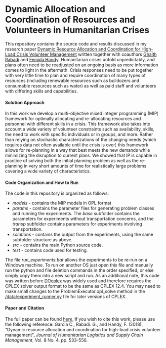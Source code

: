 Dynamic Allocation and Coordination of Resources and Volunteers in Humanitarian Crises
===============
This repository contains the source code and results discussed in my research paper [Dynamic Resource Allocation and Coordination for High-Load Crisis Volunteer Management](https://www.emerald.com/insight/content/doi/10.1108/JHLSCM-02-2018-0019/full/html)
written together with coauthors [Ghaith Rabadi](https://www.odu.edu/directory/people/g/grabadi) and [Femida Handy](https://www.sp2.upenn.edu/people/view/femida-handy/). 
Humanitarian crises unfold unpredictably, and plans often need to be readjusted on an ongoing basis as more
information comes to light in the aftermath. Crisis responses need to be put together with very little time to plan and require coordination of many types of resources (including 
renewable resources such as bulldozers and consumable resources such as water) as well as paid staff and volunteers with differing skills and capabilities. 

#### Solution Approach
In this work we develop a multi-objective mixed integer programming (MIP) framework for optimally allocating and re-allocating resources and personnel with different skills in a crisis. This 
framework also takes into account a wide variety of volunteer constraints such as availability, skills, the need to work with specific individuals or in groups, and more. 
Rather than relying on stochastic characterizations of the changing needs (which requires data not often available until the crisis is over) this framework allows for re-planning
in a way that best meets the new demands while minimizing the disruption to current plans. We showed that IP is capable in practice of solving both the initial planning problem
as well as the re-planning in very short amounts of time for realistically large problems covering a wide variety of characteristics.


#### Code Organization and How to Run
The code in this repository is organized as follows: 

* *models* - contains the MIP models in OPL format
* *params* - contains the parameter files for generating problem classes and running the experiments. The *base* subfolder contains the parameters for experiments without
              transportation concerns, and the *transp* subfolder contains parameters for experiments involving transportation.
* *solutions* - contains the output from the experiments, using the same subfolder structure as above.
* *src* - contains the main Python source code.
* *test* - contains code used for testing. 

The file *run_experiments.bat* allows the experiments to be re-run on a Windows machine. To run on another OS just open this file and manually
run the python and file deletion commands in the order specified, or else simply copy them into a new script and run. As an additional note, this
code was written before [DOcplex](https://ibmdecisionoptimization.github.io/docplex-doc/) was widely used and therefore requires the CPLEX solver output
format to be the same as CPLEX 12.4. You may need to make small changes to the ProblemExecutor.opl_solve method in the
[/data/experiment_runner.py](https://github.com/chrisgarcia001/Crisis-Volunteer-Resource-Allocation/blob/main/src/experiment_runner.py) file for later
versions of CPLEX.

#### Paper and Citation
The full paper can be found [here.](https://www.emerald.com/insight/content/doi/10.1108/JHLSCM-02-2018-0019/full/html)
If you wish to cite this work, please use the following reference:
Garcia C., Rabadi. G., and Handy, F. (2018), "Dynamic resource allocation and coordination for high-load crisis volunteer management", *Journal of Humanitarian Logistics and Supply Chain Management*, Vol. 8 No. 4, pp. 533-556.

